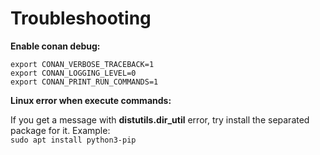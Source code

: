 # Troubleshooting

**Enable conan debug:**

```
export CONAN_VERBOSE_TRACEBACK=1
export CONAN_LOGGING_LEVEL=0
export CONAN_PRINT_RUN_COMMANDS=1
```

**Linux error when execute commands:**

If you get a message with **distutils.dir_util** error, try install the separated package for it. Example:  
```sudo apt install python3-pip```
